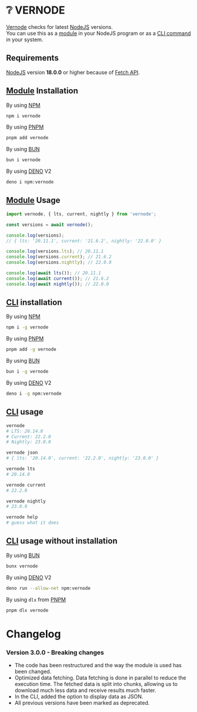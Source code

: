 # ❔ VERNODE

[Vernode](https://www.npmjs.com/package/vernode) checks for latest [NodeJS](https://nodejs.org/en/about) versions.  
You can use this as a [module](https://nodejs.org/api/esm.html#introduction) in your NodeJS program or as a [CLI command](https://en.wikipedia.org/wiki/Command-line_interface) in your system.

## Requirements

[NodeJS](https://nodejs.org/en/download) version **18.0.0** or higher because of [Fetch API](https://nodejs.org/en/blog/release/v18.0.0/).

## [Module](https://nodejs.org/api/esm.html#introduction) Installation

By using [NPM](https://docs.npmjs.com/packages-and-modules/getting-packages-from-the-registry)

```bash
npm i vernode
```

By using [PNPM](https://pnpm.io/pnpm-cli)

```bash
pnpm add vernode
```

By using [BUN](https://bun.sh/docs/cli/install)

```bash
bun i vernode
```

By using [DENO](https://docs.deno.com/) V2

```bash
deno i npm:vernode
```

## [Module](https://nodejs.org/api/esm.html#introduction) Usage

```js
import vernode, { lts, current, nightly } from 'vernode';

const versions = await vernode();

console.log(versions);
// { lts: '20.11.1', current: '21.6.2', nightly: '22.0.0' }

console.log(versions.lts); // 20.11.1
console.log(versions.current); // 21.6.2
console.log(versions.nightly); // 22.0.0

console.log(await lts()); // 20.11.1
console.log(await current()); // 21.6.2
console.log(await nightly()); // 22.0.0
```

## [CLI](https://en.wikipedia.org/wiki/Command-line_interface) installation

By using [NPM](https://docs.npmjs.com/packages-and-modules/getting-packages-from-the-registry)

```bash
npm i -g vernode
```

By using [PNPM](https://pnpm.io/pnpm-cli)

```bash
pnpm add -g vernode
```

By using [BUN](https://bun.sh/docs/cli/install)

```bash
bun i -g vernode
```

By using [DENO](https://docs.deno.com/runtime/reference/cli/install/) V2

```bash
deno i -g npm:vernode
```

## [CLI](https://en.wikipedia.org/wiki/Command-line_interface) usage

```bash
vernode
# LTS: 20.14.0
# Current: 22.2.0
# Nightly: 23.0.0

vernode json
# { lts: '20.14.0', current: '22.2.0', nightly: '23.0.0' }

vernode lts
# 20.14.0

vernode current
# 22.2.0

vernode nightly
# 23.0.0

vernode help
# guess what it does
```

## [CLI](https://en.wikipedia.org/wiki/Command-line_interface) usage without installation

By using [BUN](https://bun.sh/docs/cli/bunx)

```bash
bunx vernode
```

By using [DENO](https://docs.deno.com/runtime/reference/cli/run/) V2

```bash
deno run --allow-net npm:vernode
```

By using `dlx` from [PNPM](https://pnpm.io/cli/dlx)

```bash
pnpm dlx vernode
```

# Changelog

### Version 3.0.0 - Breaking changes

- The code has been restructured and the way the module is used has been changed.
- Optimized data fetching. Data fetching is done in parallel to reduce the execution time. The fetched data is split into chunks, allowing us to download much less data and receive results much faster.
- In the CLI, added the option to display data as JSON.
- All previous versions have been marked as deprecated.
